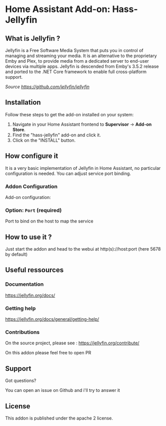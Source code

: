 # Home Assistant Add-on: Hass-Jellyfin

## What is Jellyfin ?

Jellyfin is a Free Software Media System that puts you in control of managing and streaming your media. It is an alternative to the proprietary Emby and Plex, to provide media from a dedicated server to end-user devices via multiple apps. Jellyfin is descended from Emby's 3.5.2 release and ported to the .NET Core framework to enable full cross-platform support.

*Source <https://github.com/jellyfin/jellyfin>*

## Installation

Follow these steps to get the add-on installed on your system:

1. Navigate in your Home Assistant frontend to **Supervisor** -> **Add-on Store**.
2. Find the "hass-jellyfin" add-on and click it.
3. Click on the "INSTALL" button.

## How configure it

It is a very basic implementation of Jellyfin in Home Assistant, no particular configuration is needed. You can adjust service port binding.

### Addon Configuration

Add-on configuration:

### Option: `Port` (required)

Port to bind on the host to map the service

## How to use it ?

Just start the addon and head to the webui at http(s)://host:port (here 5678 by default)

## Useful ressources

### Documentation

<https://jellyfin.org/docs/>

### Getting help

<https://jellyfin.org/docs/general/getting-help/>

### Contributions

On the source project, please see : <https://jellyfin.org/contribute/>

On this addon please feel free to open PR

## Support

Got questions?

You can open an issue on Github and i'll try to answer it

## License

This addon is published under the apache 2 license.